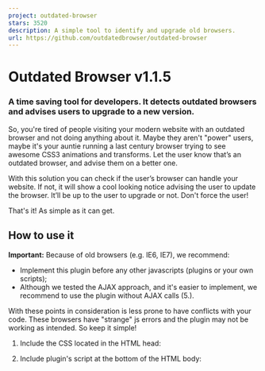 ```yaml
---
project: outdated-browser
stars: 3520
description: A simple tool to identify and upgrade old browsers.
url: https://github.com/outdatedbrowser/outdated-browser
---
```


Outdated Browser v1.1.5
=======================

### A time saving tool for developers. It detects outdated browsers and advises users to upgrade to a new version.

So, you're tired of people visiting your modern website with an outdated browser and not doing anything about it. Maybe they aren't "power" users, maybe it's your auntie running a last century browser trying to see awesome CSS3 animations and transforms. Let the user know that’s an outdated browser, and advise them on a better one.

With this solution you can check if the user’s browser can handle your website. If not, it will show a cool looking notice advising the user to update the browser. It’ll be up to the user to upgrade or not. Don't force the user!

That's it! As simple as it can get.

How to use it
-------------

**Important:** Because of old browsers (e.g. IE6, IE7), we recommend:

-   Implement this plugin before any other javascripts (plugins or your own scripts);
-   Although we tested the AJAX approach, and it's easier to implement, we recommend to use the plugin without AJAX calls (5.).

With these points in consideration is less prone to have conflicts with your code. These browsers have "strange" js errors and the plugin may not be working as intended. So keep it simple!

1.  Include the CSS located in the HTML head:
    
    <link rel\="stylesheet" href\="your\_path/outdatedbrowser/outdatedbrowser.min.css"\>
    
2.  Include plugin's script at the bottom of the HTML body:
    
    <script src\="your\_path/outdatedbrowser/outdatedbrowser.min.js"\></script\>
    
3.  Paste the required HTML at the end of your document (see demo examples):
    
    <div id\="outdated"\></div\>
    
4.  Call the plugin by placing the following at the bottom of the HTML body:
    
    // Plain Javascript
    //event listener: DOM ready
    function addLoadEvent(func) {
        var oldonload \= window.onload;
        if (typeof window.onload != 'function') {
            window.onload \= func;
        } else {
            window.onload \= function() {
                if (oldonload) {
                    oldonload();
                }
                func();
            }
        }
    }
    //call plugin function after DOM ready
    addLoadEvent(function(){
        outdatedBrowser({
            bgColor: '#f25648',
            color: '#ffffff',
            lowerThan: 'transform',
            languagePath: 'your\_path/outdatedbrowser/lang/en.html'
        })
    });
    
    // Using jQuery (version that supports IE < 9)
    $( document ).ready(function() {
        outdatedBrowser({
            bgColor: '#f25648',
            color: '#ffffff',
            lowerThan: 'transform',
            languagePath: 'your\_path/outdatedbrowser/lang/en.html'
        })
    })
    
5.  Using the plugin without AJAX calls:
    
    <!-- Paste the required HTML at the end of your document (see demo examples) -->
    <div id\="outdated"\>
        <h6\>Your browser is out-of-date!</h6\>
        <p\>Update your browser to view this website correctly. <a id\="btnUpdateBrowser" href\="https://bestvpn.org/outdatedbrowser/"\> Outdated Browser </a\></p\>
        <p class\="last"\><a href\="#" id\="btnCloseUpdateBrowser" title\="Close"\>&times;</a\></p\>
    </div\>
    
    // Call the plugin (see 4.) but with the variable languagePath empty: 
    // DOM ready or jQuery
    
    outdatedBrowser({
        bgColor: '#f25648',
        color: '#ffffff',
        lowerThan: 'transform',
        languagePath: ''
    })
    
6.  Targeting browsers:
    
    You can do it in one of two ways: using Internet Explorer browsers as reference or specifying a CSS property. The outcome is the same, choose what is easier for you (for Edge vs IE11 check issue #198).
    
    Lower Than (<):
    
    -   "IE11","borderImage"
    -   "IE10", "transform" (Default property)
    -   "IE9", "boxShadow"
    -   "IE8", "borderSpacing"
7.  Choose the language:
    
    Download the “lang" folder: If you have the language you want, just write the correct path for the language file in your project; If you don’t have your language, you can write your own html file, and please share it with us.
    

And you're done!

_PS_: check the "demo" folder, it may help you.

* * *

How to install
--------------

You have several options: you can download the repository manually or you can use a package manager to do that work for you.

# NPM
$ npm install outdatedbrowser

# Yarn
$ yarn add outdatedbrowser

# Bower
$ bower install outdated-browser

FAQ
---

Before opening a new issue please check our FAQ page

Contributing
------------

-   Fork the project.
-   Read through the issues or report new ones.
-   Write some tests to make sure we don't accidentally break each other's code.
-   Send a pull request.

**Note:** mind that this is NOT a plugin for the latest browsers, but the complete opposite! The html, css and javascript must work properly in very old browsers (IE6, IE7, etc), so there is no point to use the latest recommendations. It must work properly at least on IE6, so please double test it before sending a pull request.

**TRANSLATIONS** Rename with a proper language abbreviation using the IETF language tags: two-letter language (ISO 639-1) — two-letter country code (ISO 3166-1). For simplicity we are using all **lower case** and **country code can be omitted if** there is no regional variation. Links with language-country codes: ISO Language Code Table, Windows Locale Codes.

Current available languages: ar, cs, da, de, el, en, es, es-pe, et, fa, fi, fr, hr, hu, hy, id, it, ja, ko, lt, nb, nl, pl, pt, pt-br, ro, ru, sk, sl, sv, tr, uk, zh-cn, zh-tw

CMS, Frameworks, etc
--------------------

— Wordpress Plugin by Deblyn Prado — Ruby Gem by Luisa Lima — Yii2 widget — Drupal Plugin by Mag. Andreas Mayr — Magento Extension by Joey Hoer — Contao Open Source CMS Module by Lucas Gehin

Team
----

Made with love at Bürocratik 2014—2019.  
Outdated Browser was acquired on June 2019.

License
-------

MIT License

